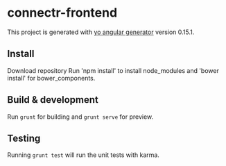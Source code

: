 # connectr-frontend

This project is generated with [yo angular generator](https://github.com/yeoman/generator-angular)
version 0.15.1.

## Install

Download repository
Run 'npm install' to install node_modules and 'bower install' for bower_components.

## Build & development

Run `grunt` for building and `grunt serve` for preview.

## Testing

Running `grunt test` will run the unit tests with karma.
